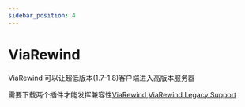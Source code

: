 ```yaml
---
sidebar_position: 4
---
```


# ViaRewind

ViaRewind 可以让超低版本(1.7-1.8)客户端进入高版本服务器

需要下载两个插件才能发挥兼容性[ViaRewind](https://ci.viaversion.com/view/ViaRewind/job/ViaRewind),[ViaRewind Legacy Support](https://ci.viaversion.com/view/ViaRewind/job/ViaRewind%20Legacy%20Support/)
